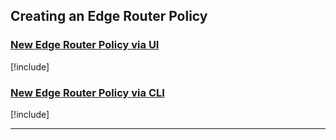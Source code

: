 ## Creating an Edge Router Policy

### [New Edge Router Policy via UI](#tab/tabid-new-edge-router-policy-ui)

[!include[](./create-edge-router-policy-ui.md)]

### [New Edge Router Policy via CLI](#tab/tabid-new-edge-router-policy-cli)

[!include[](./create-edge-router-policy-cli.md)]

***
